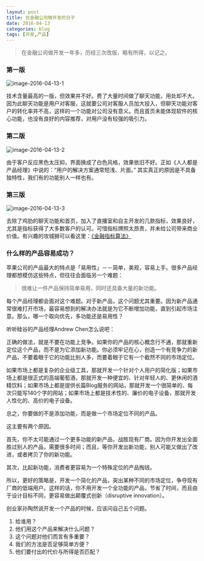 ```yaml
---
layout: post
title: 在金融公司做开发的日子
date: 2016-04-13
categories: blog
tags: [开发,产品]
---
```


>在金融公司做开发一年多，历经三次改版，略有所得，以记之。

### 第一版

![image-2016-04-13-1](http://7xsv37.com1.z0.glb.clouddn.com/black.png)

技术含量最高的一版，但效果并不好。费了大量时间做了聊天功能，用处却不大。因为此聊天功能是用户对客服，这就要公司对客服人员加大投入，但聊天功能对客户的转化率并不高，这样的一个功能对公司没有意义。而且首页未能体现软件的核心功能，也没有良好的内容推荐，对用户没有较强的吸引力。

### 第二版

![image-2016-04-13-2](http://7xsv37.com1.z0.glb.clouddn.com/white.png)

由于客户反应黑色太压抑，界面换成了白色风格，效果依旧不好。正如《人人都是产品经理》中说的：“用户的解决方案通常短浅、片面。” 其实真正的原因是不具备独特性，我们有的功能别人一样也有。

### 第三版

![image-2016-04-13-3](http://7xsv37.com1.z0.glb.clouddn.com/current.png)

去除了鸡肋的聊天功能和首页，加入了直播室和自主开发的几款指标，效果良好，尤其是指标获得了大多数客户的认可。可惜指标牌照太昂贵，并未给公司带来商业价值。有兴趣的攻城狮可以看这里：[《金融指标算法》](http://uchihapeng.github.io/blog/2016/04/10/develop-indicators/)

### 什么样的产品容易成功？

苹果公司的产品最大的特点是「易用性」－－简单，美观，容易上手。很多产品经理都想模仿这些特点，但往往会面临另一个难题：

> 很难让一件产品保持简单易用，同时还具备大量的新功能。

每个产品经理都会面对这个难题。对于新产品，这个问题尤其重要。因为新产品通常很难打开市场，最容易想到的解决办法就是为它不断增加功能，直到引起市场注意。那么，哪一个取向优先，多功能还是易用性？

听听硅谷的产品经理Andrew Chen怎么说吧：

正确的做法，就是不要在功能上竞争。如果你的产品的核心概念行不通，那就重新定位这个产品，而不是为它添加新功能。你必须牢记在心，创造一个有竞争力的新产品，不要着眼于它的功能比别人多，而要着眼于它有一个截然不同的市场定位。

如果市场上都是复杂的企业级工具，那就开发一个针对个人用户的简化版；如果市场上都是很正式的高端葡萄酒，那就开发一种便宜的、针对年轻人的、更休闲的酒精饮料；如果市场上都是提供长篇Blog服务的网站，那就开发一个很简单的、每次只能写140个字的网站；如果市场上都是技术性的、廉价的电子设备，那就开发人性化的、高价的电子设备。

总之，你要做的不是添加功能，而是做一个市场定位不同的产品。

这主要有两个原因。

首先，你不太可能通过一个更多功能的新产品，战胜现有厂商。因为你开发出全面胜过别人的产品，需要很多时间；而且，等你开发出新功能，别人可能又做出了改进，或者拷贝了你的新功能。

其次，比起新功能，消费者更容易为一个特殊定位的产品掏钱。

所以，更好的策略是，开发一个简化的产品，突出某种不同的市场定位，争夺现有厂商的低端用户。这样的话，你不用开发一个全功能的产品，节省了时间，而且由于设计目标不同，更容易做出颠覆式创新（disruptive innovation）。

创业家孙陶然说开发一个产品的时候，应该问自己五个问题。

1. 给谁用？
2. 他们用这个产品来解决什么问题？
3. 这个问题对他们而言有多重要？
4. 我们的方法是否足够简单方便？
5. 他们要付出的代价与所得是否匹配？